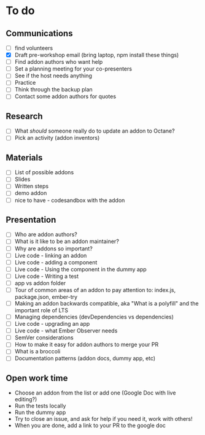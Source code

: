 # To do

## Communications

- [ ] find volunteers
- [x] Draft pre-workshop email (bring laptop, npm install these things)
- [ ] Find addon authors who want help
- [ ] Set a planning meeting for your co-presenters
- [ ] See if the host needs anything
- [ ] Practice
- [ ] Think through the backup plan
- [ ] Contact some addon authors for quotes

## Research

- [ ] What _should_ someone really do to update an addon to Octane?
- [ ] Pick an activity (addon inventors)

## Materials

- [ ] List of possible addons
- [ ] Slides
- [ ] Written steps
- [ ] demo addon
- [ ] nice to have - codesandbox with the addon

## Presentation

- [ ] Who are addon authors?
- [ ] What is it like to be an addon maintainer?
- [ ] Why are addons so important?
- [ ] Live code - linking an addon
- [ ] Live code - adding a component
- [ ] Live code - Using the component in the dummy app
- [ ] Live code - Writing a test
- [ ] app vs addon folder
- [ ] Tour of common areas of an addon to pay attention to: index.js, package.json, ember-try
- [ ] Making an addon backwards compatible, aka "What is a polyfill" and the important role of LTS
- [ ] Managing dependencies (devDependencies vs dependencies)
- [ ] Live code - upgrading an app
- [ ] Live code - what Ember Observer needs
- [ ] SemVer considerations
- [ ] How to make it easy for addon authors to merge your PR
- [ ] What is a broccoli
- [ ] Documentation patterns (addon docs, dummy app, etc)

## Open work time

- Choose an addon from the list or add one (Google Doc with live editing?)
- Run the tests locally
- Run the dummy app
- Try to close an issue, and ask for help if you need it, work with others!
- When you are done, add a link to your PR to the google doc
